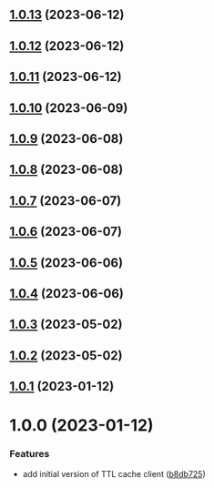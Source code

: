 ## [1.0.13](https://github.com/bbeesley/bags-of-cache/compare/v1.0.12...v1.0.13) (2023-06-12)

## [1.0.12](https://github.com/bbeesley/bags-of-cache/compare/v1.0.11...v1.0.12) (2023-06-12)

## [1.0.11](https://github.com/bbeesley/bags-of-cache/compare/v1.0.10...v1.0.11) (2023-06-12)

## [1.0.10](https://github.com/bbeesley/bags-of-cache/compare/v1.0.9...v1.0.10) (2023-06-09)

## [1.0.9](https://github.com/bbeesley/bags-of-cache/compare/v1.0.8...v1.0.9) (2023-06-08)

## [1.0.8](https://github.com/bbeesley/bags-of-cache/compare/v1.0.7...v1.0.8) (2023-06-08)

## [1.0.7](https://github.com/bbeesley/bags-of-cache/compare/v1.0.6...v1.0.7) (2023-06-07)

## [1.0.6](https://github.com/bbeesley/bags-of-cache/compare/v1.0.5...v1.0.6) (2023-06-07)

## [1.0.5](https://github.com/bbeesley/bags-of-cache/compare/v1.0.4...v1.0.5) (2023-06-06)

## [1.0.4](https://github.com/bbeesley/bags-of-cache/compare/v1.0.3...v1.0.4) (2023-06-06)

## [1.0.3](https://github.com/bbeesley/bags-of-cache/compare/v1.0.2...v1.0.3) (2023-05-02)

## [1.0.2](https://github.com/bbeesley/bags-of-cache/compare/v1.0.1...v1.0.2) (2023-05-02)

## [1.0.1](https://github.com/bbeesley/bags-of-cache/compare/v1.0.0...v1.0.1) (2023-01-12)

# 1.0.0 (2023-01-12)


### Features

* add initial version of TTL cache client ([b8db725](https://github.com/bbeesley/bags-of-cache/commit/b8db72522ce8b83569dfb7a45d3af80abb661638))

